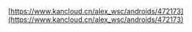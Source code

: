 [https://www.kancloud.cn/alex_wsc/androids/472173](https://www.kancloud.cn/alex_wsc/androids/472173)